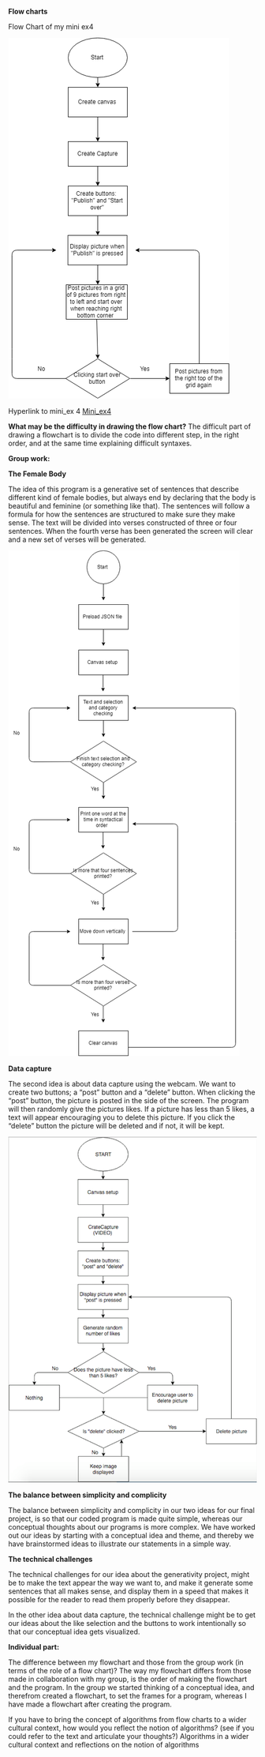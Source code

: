 **Flow charts**

Flow Chart of my mini ex4

![alt text](Miniex.png "beskrivelse af billede") 


Hyperlink to mini_ex 4
[Mini_ex4](https://github.com/MathildeFN/mini_exes/tree/master/mini_ex4_to_wiki)

**What may be the difficulty in drawing the flow chart?**
The difficult part of drawing a flowchart is to divide the code into different step, in the right order, and at the same time explaining difficult syntaxes.

**Group work:**

**The Female Body** 

The idea of this program is a generative set of sentences that describe different kind of female bodies, but always end by declaring that the body is beautiful and feminine (or something like that). The sentences will follow a formula for how the sentences are structured to make sure they make sense. The text will be divided into verses constructed of three or four sentences. When the fourth verse has been generated the screen will clear and a new set of verses will be generated. 

![alt text](generativeflowchart.png "beskrivelse af billede") 

**Data capture**

The second idea is about data capture using the webcam. We want to create two buttons; a “post” button and a “delete” button. When clicking the “post” button, the picture is posted in the side of the screen. The program will then randomly give the pictures likes. If a picture has less than 5 likes, a text will appear encouraging you to delete this picture. If you click the “delete” button the picture will be deleted and if not, it will be kept. 

![alt text](datacaptureflowchart.png "beskrivelse af billede") 

**The balance between simplicity and complicity**

The balance between simplicity and complicity in our two ideas for our final project, is so that our coded program is made quite simple, whereas our conceptual thoughts about our programs is more complex. We have worked out our ideas by starting with a conceptual idea and theme, and thereby we have brainstormed ideas to illustrate our statements in a simple way. 

**The technical challenges**

The technical challenges for our idea about the generativity project, might be to make the text appear the way we want to, and make it generate some sentences that all makes sense, and display them in a speed that makes it possible for the reader to read them properly before they disappear. 

In the other idea about data capture, the technical challenge might be to get our ideas about the like selection and the buttons to work intentionally so that our conceptual idea gets visualized.  

**Individual part:**

The difference between my flowchart and those from the group work (in terms of the role of a flow chart)?
The way my flowchart differs from those made in collaboration with my group, is the order of making the flowchart and the program. In the group we started thinking of a conceptual idea, and therefrom created a flowchart, to set the frames for a program, whereas I have made a flowchart after creating the program. 

If you have to bring the concept of algorithms from flow charts to a wider cultural context, how would you reflect the notion of algorithms? (see if you could refer to the text and articulate your thoughts?)
Algorithms in a wider cultural context and reflections on the notion of algorithms


